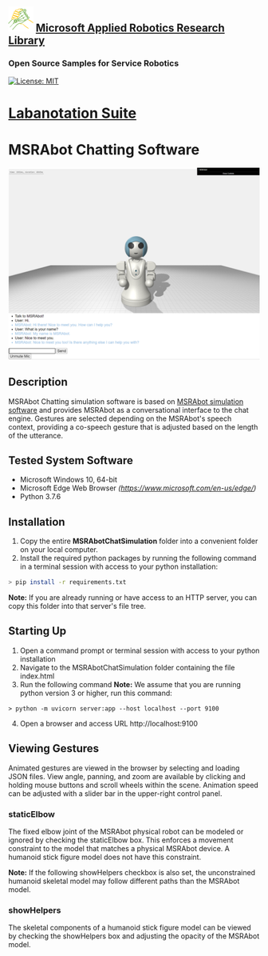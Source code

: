 ## ![logo](/docs/img/MARR_logo.png) [Microsoft Applied Robotics Research Library](https://microsoft.github.io/AppliedRoboticsResearchLibrary/)
### Open Source Samples for Service Robotics
[![License: MIT](https://img.shields.io/badge/License-MIT-yellow.svg)](https://opensource.org/licenses/MIT)  
# [Labanotation Suite](/README.md)

# **MSRAbot Chatting Software**
![MSRAbot](images/MSRAbot.png)

## Description
MSRAbot Chatting simulation software is based on [MSRAbot simulation software](../MSRAbotSimulation/) and provides MSRAbot as a conversational interface to the chat engine. Gestures are selected depending on the MSRAbot's speech context, providing a co-speech gesture that is adjusted based on the length of the utterance.

## Tested System Software
- Microsoft Windows 10, 64-bit
- Microsoft Edge Web Browser *(https://www.microsoft.com/en-us/edge/)*
- Python 3.7.6

## Installation

1. Copy the entire **MSRAbotChatSimulation** folder into a convenient folder on your local computer.
2. Install the required python packages by running the following command in a terminal session with access to your python installation:
```bash
> pip install -r requirements.txt
```
**Note:** If you are already running or have access to an HTTP server, you can copy this folder into that server's file tree.

## Starting Up 

1. Open a command prompt or terminal session with access to your python installation
2. Navigate to the MSRAbotChatSimulation folder containing the file index.html
3. Run the following command 
**Note:** We assume that you are running python version 3 or higher, run this command:
```
> python -m uvicorn server:app --host localhost --port 9100
```
4. Open a browser and access URL http://localhost:9100
## Viewing Gestures
Animated gestures are viewed in the browser by selecting and loading JSON files. View angle, panning, and zoom are available by clicking and holding mouse buttons and scroll wheels within the scene. Animation speed can be adjusted with a slider bar in the upper-right control panel.

### staticElbow
The fixed elbow joint of the MSRAbot physical robot can be modeled or ignored by checking the staticElbow box. This enforces a movement constraint to the model that matches a physical MSRAbot device. A humanoid stick figure model does not have this constraint.

**Note:** If the following showHelpers checkbox is also set, the unconstrained humanoid skeletal model may follow different paths than the MSRAbot model.

### showHelpers

The skeletal components of a humanoid stick figure model can be viewed by checking the showHelpers box and adjusting the opacity of the MSRAbot model.
